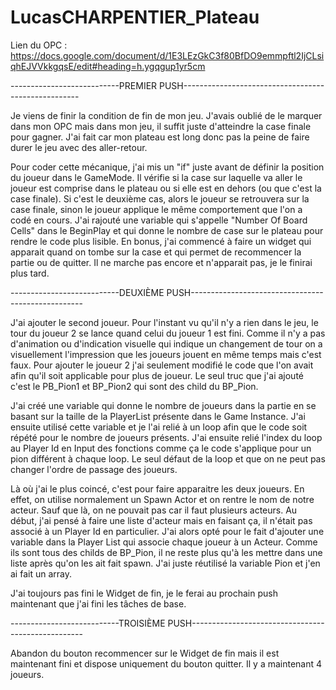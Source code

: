 # LucasCHARPENTIER_Plateau

Lien du OPC : https://docs.google.com/document/d/1E3LEzGkC3f80BfDO9emmpftl2IjCLsiqhEJVVkkgqsE/edit#heading=h.ygqgup1yr5cm

---------------------------PREMIER PUSH----------------------------------------------------

Je viens de finir la condition de fin de mon jeu. J'avais oublié de le marquer dans mon OPC
mais dans mon jeu, il suffit juste d'atteindre la case finale pour gagner. J'ai fait car
mon plateau est long donc pas la peine de faire durer le jeu avec des aller-retour.

Pour coder cette mécanique, j'ai mis un "if" juste avant de définir la position du joueur dans
le GameMode. Il vérifie si la case sur laquelle va aller le joueur est comprise dans le plateau 
ou si elle est en dehors (ou que c'est la case finale). Si c'est le deuxième cas, alors le joueur
se retrouvera sur la case finale, sinon le joueur applique le même comportement que l'on a codé
en cours. J'ai rajouté une variable qui s'appelle "Number Of Board Cells" dans le BeginPlay et 
qui donne le nombre de case sur le plateau pour rendre le code plus lisible. En bonus, j'ai 
commencé à faire un widget qui apparait quand on tombe sur la case et qui permet de recommencer
la partie ou de quitter. Il ne marche pas encore et n'apparait pas, je le finirai plus tard.

---------------------------DEUXIÈME PUSH---------------------------------------------------

J'ai ajouter le second joueur. Pour l'instant vu qu'il n'y a rien dans le jeu, le tour du
joueur 2 se lance quand celui du joueur 1 est fini. Comme il n'y a pas d'animation ou
d'indication visuelle qui indique un changement de tour on a visuellement l'impression que 
les joueurs jouent en même temps mais c'est faux. Pour ajouter le joueur 2 j'ai seulement
modifié le code que l'on avait afin qu'il soit applicable pour plus de joueur. Le seul truc
que j'ai ajouté c'est le PB_Pion1 et BP_Pion2 qui sont des child du BP_Pion.

J'ai créé une variable qui donne le nombre de joueurs dans la partie en se basant sur la 
taille de la PlayerList présente dans le Game Instance. J'ai ensuite utilisé cette variable
et je l'ai relié à un loop afin que le code soit répété pour le nombre de joueurs présents.
J'ai ensuite relié l'index du loop au Player Id en Input des fonctions comme ça le code
s'applique pour un pion différent à chaque loop. Le seul défaut de la loop et que on ne 
peut pas changer l'ordre de passage des joueurs.

Là où j'ai le plus coincé, c'est pour faire apparaitre les deux joueurs. En effet, on utilise
normalement un Spawn Actor et on rentre le nom de notre acteur. Sauf que là, on ne pouvait pas
car il faut plusieurs acteurs. Au début, j'ai pensé à faire une liste d'acteur mais en faisant
ça, il n'était pas associé à un Player Id en particulier. J'ai alors opté pour le fait d'ajouter
une variable dans la Player List qui associe chaque joueur à un Acteur. Comme ils sont tous
des childs de BP_Pion, il ne reste plus qu'à les mettre dans une liste après qu'on les ait fait
spawn. J'ai juste réutilisé la variable Pion et j'en ai fait un array.

J'ai toujours pas fini le Widget de fin, je le ferai au prochain push maintenant que j'ai fini les
tâches de base.

---------------------------TROISIÈME PUSH---------------------------------------------------

Abandon du bouton recommencer sur le Widget de fin mais il est maintenant fini et dispose
uniquement du bouton quitter. Il y a maintenant 4 joueurs.







